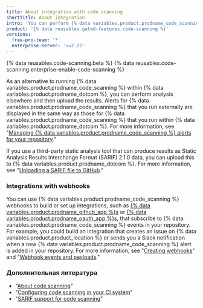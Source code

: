 ```yaml
---
title: About integration with code scanning
shortTitle: About integration
intro: 'You can perform {% data variables.product.prodname_code_scanning %} externally and then display the results in {% data variables.product.prodname_dotcom %}, or set up webhooks that listen to {% data variables.product.prodname_code_scanning %} activity in your repository.'
product: '{% data reusables.gated-features.code-scanning %}'
versions:
  free-pro-team: '*'
  enterprise-server: '>=2.22'
---
```


{% data reusables.code-scanning.beta %}
{% data reusables.code-scanning.enterprise-enable-code-scanning %}

As an alternative to running {% data variables.product.prodname_code_scanning %} within {% data variables.product.prodname_dotcom %}, you can perform analysis elsewhere and then upload the results. Alerts for {% data variables.product.prodname_code_scanning %} that you run externally are displayed in the same way as those for  {% data variables.product.prodname_code_scanning %} that you run within {% data variables.product.prodname_dotcom %}. For more information, see "[Managing {% data variables.product.prodname_code_scanning %} alerts for your repository](/github/finding-security-vulnerabilities-and-errors-in-your-code/managing-code-scanning-alerts-for-your-repository)."

If you use a third-party static analysis tool that can produce results as Static Analysis Results Interchange Format (SARIF) 2.1.0 data, you can upload this to {% data variables.product.prodname_dotcom %}. For more information, see "[Uploading a SARIF file to GitHub](/github/finding-security-vulnerabilities-and-errors-in-your-code/uploading-a-sarif-file-to-github)."

### Integrations with webhooks

You can use {% data variables.product.prodname_code_scanning %} webhooks to build or set up integrations, such as [{% data variables.product.prodname_github_app %}s](/apps/building-github-apps/) or [{% data variables.product.prodname_oauth_app %}s](/apps/building-oauth-apps/), that subscribe to {% data variables.product.prodname_code_scanning %} events in your repository. For example, you could build an integration that creates an issue on {% data variables.product.product_location %} or sends you a Slack notification when a new {% data variables.product.prodname_code_scanning %} alert is added in your repository. For more information, see "[Creating webhooks](/developers/webhooks-and-events/creating-webhooks)" and "[Webhook events and payloads](/developers/webhooks-and-events/webhook-events-and-payloads#code_scanning_alert)."

### Дополнительная литература

* "[About code scanning](/github/finding-security-vulnerabilities-and-errors-in-your-code/about-code-scanning)"
* "[Configuring code scanning in your CI system](/github/finding-security-vulnerabilities-and-errors-in-your-code/configuring-code-scanning-in-your-ci-system)"
* "[SARIF support for code scanning](/github/finding-security-vulnerabilities-and-errors-in-your-code/sarif-support-for-code-scanning)"

